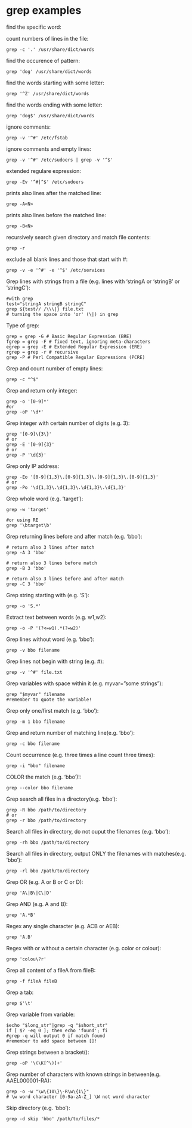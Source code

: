 # grep examples

find the specific word:

count numbers of lines in the file:

```
grep -c '.' /usr/share/dict/words

```

find the occurence of pattern:

```
grep 'dog' /usr/share/dict/words

```

find the words starting with some letter:

```
grep '^Z' /usr/share/dict/words

```

find the words ending with some letter:

```
grep 'dog$' /usr/share/dict/words

```

ignore comments:

```
grep -v '^#' /etc/fstab

```

ignore comments and empty lines:

```
grep -v '^#' /etc/sudoers | grep -v '^$'

```

extended regulare expression:

```
grep -Ev '^#|^$' /etc/sudoers

```

prints also <N> lines after the matched line:

```
grep -A<N>
```

prints also <N> lines before the matched line:

```
grep -B<N>
```

recursively search given directory and match file contents:

```
grep -r
```

exclude all blank lines and those that start with #:

```
grep -v -e '^#' -e '^$' /etc/services
```

Grep lines with strings from a file (e.g. lines with ‘stringA or ‘stringB’ or ‘stringC’):

```
#with grep
test="stringA stringB stringC"
grep ${test// /\\\|} file.txt
# turning the space into 'or' (\|) in grep
```

Type of grep:

```
grep = grep -G # Basic Regular Expression (BRE)
fgrep = grep -F # fixed text, ignoring meta-characters
egrep = grep -E # Extended Regular Expression (ERE)
rgrep = grep -r # recursive
grep -P # Perl Compatible Regular Expressions (PCRE)
```

Grep and count number of empty lines:

```
grep -c "^$"
```

Grep and return only integer:

```
grep -o '[0-9]*'
#or
grep -oP '\d*'
```

Grep integer with certain number of digits (e.g. 3):

```
grep '[0-9]\{3\}'
# or
grep -E '[0-9]{3}'
# or
grep -P '\d{3}'
```

Grep only IP address:

```
grep -Eo '[0-9]{1,3}\.[0-9]{1,3}\.[0-9]{1,3}\.[0-9]{1,3}'
# or
grep -Po '\d{1,3}\.\d{1,3}\.\d{1,3}\.\d{1,3}'
```

Grep whole word (e.g. ‘target’):

```
grep -w 'target'

#or using RE
grep '\btarget\b'
```

Grep returning lines before and after match (e.g. ‘bbo’):

```
# return also 3 lines after match
grep -A 3 'bbo'

# return also 3 lines before match
grep -B 3 'bbo'

# return also 3 lines before and after match
grep -C 3 'bbo'
```

Grep string starting with (e.g. ‘S’):

```
grep -o 'S.*'
```

Extract text between words (e.g. w1,w2):

```
grep -o -P '(?<=w1).*(?=w2)'
```

Grep lines without word (e.g. ‘bbo’):

```
grep -v bbo filename
```

Grep lines not begin with string (e.g. #):

```
grep -v '^#' file.txt
```

Grep variables with space within it (e.g. myvar=”some strings”):

```
grep "$myvar" filename
#remember to quote the variable!
```

Grep only one/first match (e.g. ‘bbo’):

```
grep -m 1 bbo filename
```

Grep and return number of matching line(e.g. ‘bbo’):

```
grep -c bbo filename
```

Count occurrence (e.g. three times a line count three times):

```
grep -i "bbo" filename
```

COLOR the match (e.g. ‘bbo’)!:

```
grep --color bbo filename
```

Grep search all files in a directory(e.g. ‘bbo’):

```
grep -R bbo /path/to/directory
# or
grep -r bbo /path/to/directory
```

Search all files in directory, do not ouput the filenames (e.g. ‘bbo’):

```
grep -rh bbo /path/to/directory
```

Search all files in directory, output ONLY the filenames with matches(e.g. ‘bbo’):

```
grep -rl bbo /path/to/directory
```

Grep OR (e.g. A or B or C or D):

```
grep 'A\|B\|C\|D'
```

Grep AND (e.g. A and B):

```
grep 'A.*B'
```

Regex any single character (e.g. ACB or AEB):

```
grep 'A.B'
```

Regex with or without a certain character (e.g. color or colour):

```
grep 'colou\?r'
```

Grep all content of a fileA from fileB:

```
grep -f fileA fileB
```

Grep a tab:

```
grep $'\t'
```

Grep variable from variable:

```
$echo "$long_str"|grep -q "$short_str"
if [ $? -eq 0 ]; then echo 'found'; fi
#grep -q will output 0 if match found
#remember to add space between []!
```

Grep strings between a bracket():

```
grep -oP '\(\K[^\)]+'
```

Grep number of characters with known strings in between(e.g. AAEL000001-RA):

```
grep -o -w "\w\{10\}\-R\w\{1\}"
# \w word character [0-9a-zA-Z_] \W not word character
```

Skip directory (e.g. ‘bbo’):

```
grep -d skip 'bbo' /path/to/files/*
```